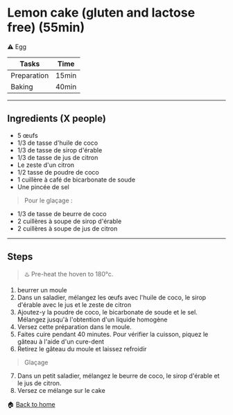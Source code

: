 # Lemon cake (gluten and lactose free) (55min)

:warning: Egg

Tasks | Time
------------ | ------------- 
Preparation  | 15min
Baking  | 40min

---

## Ingredients (X people)

- 5 œufs
- 1/3 de tasse d'huile de coco
- 1/3 de tasse de sirop d'érable
- 1/3 de tasse de jus de citron
- Le zeste d'un citron
- 1/2 tasse de poudre de coco
- 1 cuillère à café de bicarbonate de soude
- Une pincée de sel

> Pour le glaçage :

- 1/3 de tasse de beurre de coco
- 2 cuillères à soupe de sirop d'érable
- 2 cuillères à soupe de jus de citron

---

## Steps

> :hotsprings: Pre-heat the hoven to 180°c.

1. beurrer un moule
2. Dans un saladier, mélangez les œufs avec l'huile de coco, le sirop d'érable avec le jus et le zeste de citron
3. Ajoutez-y la poudre de coco, le bicarbonate de soude et le sel. Mélangez jusqu'à l'obtention d'un liquide homogène
4. Versez cette préparation dans le moule. 
5. Faites cuire pendant 40 minutes. Pour vérifier la cuisson, piquez le gâteau à l'aide d'un cure-dent
6. Retirez le gâteau du moule et laissez refroidir

> Glaçage

7. Dans un petit saladier, mélangez le beurre de coco, le sirop d'érable et le jus de citron. 
8. Versez ce mélange sur le cake

:house: [Back to home](../README.md)

